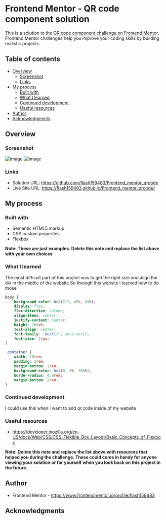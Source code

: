 # Frontend Mentor - QR code component solution

This is a solution to the [QR code component challenge on Frontend Mentor](https://www.frontendmentor.io/challenges/qr-code-component-iux_sIO_H). Frontend Mentor challenges help you improve your coding skills by building realistic projects. 

## Table of contents

- [Overview](#overview)
  - [Screenshot](#screenshot)
  - [Links](#links)
- [My process](#my-process)
  - [Built with](#built-with)
  - [What I learned](#what-i-learned)
  - [Continued development](#continued-development)
  - [Useful resources](#useful-resources)
- [Author](#author)
- [Acknowledgments](#acknowledgments)


## Overview

### Screenshot

![image](https://user-images.githubusercontent.com/123813671/229290011-f2344070-0224-4935-be25-d66c220f284d.png)
![image](https://user-images.githubusercontent.com/123813671/229290431-b41a8f59-b67f-4d21-8d53-550abeee8a3c.png)

### Links

- Solution URL: https://github.com/flash159483/Frontend_mentor_qrcode
- Live Site URL: https://flash159483.github.io/Frontend_mentor_qrcode/

## My process

### Built with

- Semantic HTML5 markup
- CSS custom properties
- Flexbox

**Note: These are just examples. Delete this note and replace the list above with your own choices**

### What I learned

The most difficult part of this project was to get the right size and align the div in the middle of the website
So through this website I learned how to do those

```css
body {
    background-color: hsl(212, 45%, 89%);
    display: flex;
    flex-direction: column;
    align-items: center;
    justify-content: center;
    height: 100vh;
    text-align: center;
    font-family: 'Outfit', sans-serif;
    font-size: 15px;
}

.container {
    width: 19rem;
    padding: 1rem;
    margin-bottom: 1rem;
    background-color: hsl(0, 0%, 100%);
    border-radius: 0.8rem;
    margin-bottom: 2rem;
}

```

### Continued development

I could use this when I want to add qr code inside of my website

### Useful resources

- https://developer.mozilla.org/en-US/docs/Web/CSS/CSS_Flexible_Box_Layout/Basic_Concepts_of_Flexbox

**Note: Delete this note and replace the list above with resources that helped you during the challenge. These could come in handy for anyone viewing your solution or for yourself when you look back on this project in the future.**

## Author

- Frontend Mentor - https://www.frontendmentor.io/profile/flash159483

## Acknowledgments
